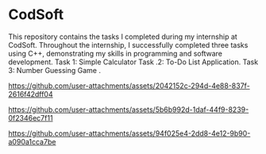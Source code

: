 # CodSoft
This repository contains the tasks I completed during my internship at CodSoft. Throughout the internship, I successfully completed three tasks using C++, demonstrating my skills in programming and software development.  Task 1: Simple Calculator Task .2: To-Do List Application. Task 3: Number Guessing Game .

https://github.com/user-attachments/assets/2042152c-294d-4e88-837f-2616f42dff04

https://github.com/user-attachments/assets/5b6b992d-1daf-44f9-8239-0f2346ec7f11

https://github.com/user-attachments/assets/94f025e4-2dd8-4e12-9b90-a090a1cca7be

